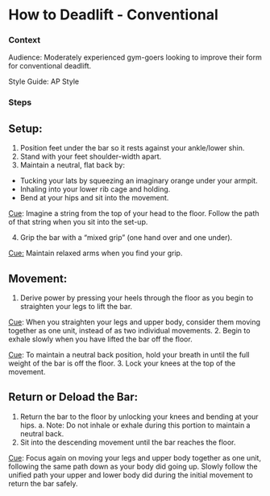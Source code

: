 # How to Deadlift - Conventional 

### Context

Audience: Moderately experienced gym-goers looking to improve their form for conventional deadlift. 

Style Guide: AP Style

### Steps

## Setup: 
1. Position feet under the bar so it rests against your ankle/lower shin.
2. Stand with your feet shoulder-width apart.
3. Maintain a neutral, flat back by:
* Tucking your lats by squeezing an imaginary orange under your armpit. 
* Inhaling into your lower rib cage and holding.
* Bend at your hips and sit into the movement. 

<ins>Cue</ins>: Imagine a string from the top of your head to the floor. Follow the path of that string when you sit into the set-up.

4. Grip the bar with a “mixed grip” (one hand over and one under). 

<ins>Cue:</ins> Maintain relaxed arms when you find your grip. 

## Movement: 
1. Derive power by pressing your heels through the floor as you begin to straighten your legs to lift the bar.  

<ins>Cue</ins>: When you straighten your legs and upper body, consider them moving together as one unit, instead of as two individual movements. 
2. Begin to exhale slowly when you have lifted the bar off the floor. 

<ins>Cue</ins>: To maintain a neutral back position, hold your breath in until the full weight of the bar is off the floor. 
3. Lock your knees at the top of the movement.

## Return or Deload the Bar: 
1. Return the bar to the floor by unlocking your knees and bending at your hips. 
  a. Note: Do not inhale or exhale during this portion to maintain a neutral back.
2. Sit into the descending movement until the bar reaches the floor.

<ins>Cue</ins>: Focus again on moving your legs and upper body together as one unit, following the same path down as your body did going up. Slowly follow the unified path your upper and lower body did during the initial movement to return the bar safely. 

